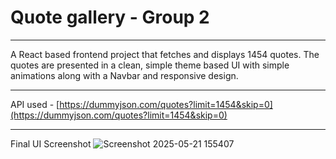 # Quote gallery - Group 2

---

A React based frontend project that fetches and displays 1454 quotes.
The quotes are presented in a clean, simple theme based UI with simple animations along with a Navbar and responsive design.

---

API used - [https://dummyjson.com/quotes?limit=1454&skip=0](https://dummyjson.com/quotes?limit=1454&skip=0)

---

Final UI Screenshot
![Screenshot 2025-05-21 155407](https://github.com/user-attachments/assets/7f0adf07-e04f-4e25-b4eb-23eac70f09f7)
